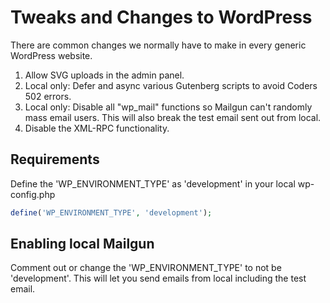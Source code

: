# Tweaks and Changes to WordPress

There are common changes we normally have to make in every generic WordPress website.

1. Allow SVG uploads in the admin panel.
2. Local only: Defer and async various Gutenberg scripts to avoid Coders 502 errors.
3. Local only: Disable all "wp_mail" functions so Mailgun can't randomly mass email users. This will also break the test
email sent out from local.
4. Disable the XML-RPC functionality.

## Requirements

Define the 'WP_ENVIRONMENT_TYPE' as 'development' in your local wp-config.php

```php
define('WP_ENVIRONMENT_TYPE', 'development');
```

## Enabling local Mailgun 

Comment out or change the 'WP_ENVIRONMENT_TYPE' to not be 'development'. This will let you send emails from local including
the test email.
